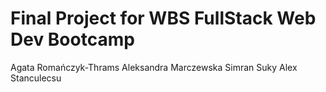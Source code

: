 # Final Project for WBS FullStack Web Dev Bootcamp

Agata Romańczyk-Thrams
Aleksandra Marczewska
Simran Suky
Alex Stanculecsu